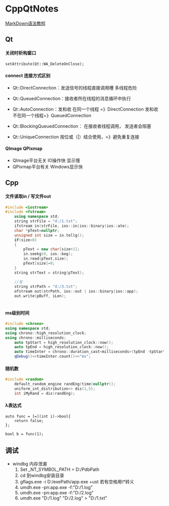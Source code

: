 # CppQtNotes
[MarkDown语法教程](https://www.jianshu.com/p/q81RER) 

## Qt

####  关闭时析构窗口
```
setAttribute(Qt::WA_DeleteOnClose);
```
####  connect 连接方式区别 

- Qt::DirectConnection：发送信号的线程直接调用槽 多线程危险
- Qt::QueuedConnection：接收者所在线程的消息循环中执行
- Qt::AutoConnection：发和收 在同一个线程 =》DirectConnection
									发和收 不在同一个线程=》QueuedConnection
									
- Qt::BlockingQueuedConnection： 在接收者线程调用， 发送者会阻塞
- Qt::UniqueConnection  按位或（|）结合使用，=》避免重复连接

#### QImage QPixmap
- QImage平台无关 IO操作快 显示慢
- QPixmap平台有关 Windows显示快

## Cpp
####  文件读取in  /  写文件out
```cpp
#include <iostream>
#include <fstream>
    using namespace std;
    string strFile = "d:/1.txt";
    ifstream in(strFile, ios::in|ios::binary|ios::ate);
    char *pText=nullptr;
    unsigned int size = in.tellg();
    if(size>0)
    {
        pText = new char[size+1];
        in.seekg(0, ios::beg);
        in.read(pText,size);
        pText[size]=0;
    }
    string strText = string(pText);
	
	//写
	string strPath = "d:/3.txt";
	ofstream out(strPath, ios::out | ios::binary|ios::app);
	out.write(pBuff, iLen);
	
```
#### ms级别时间
```cpp
#include <chrono>
using namespace std;
using chrono::high_resolution_clock;
using chrono::milliseconds;
    auto tpStart = high_resolution_clock::now();
    auto tpEnd = high_resolution_clock::now();
    auto timeInter = chrono::duration_cast<milliseconds>(tpEnd -tpStart);
    qDebug()<<timeInter.count()<<"ms";
```

#### 随机数
```cpp
#include <random>
    default_random_engine randEng(time(nullptr));
    uniform_int_distribution<> dis(1,5);
    int iMyRand = dis(randEng);

```

#### λ表达式
```
auto func = [=](int i)->bool{
	return false;
};

bool b = func(1);
```

## 调试
- windbg 内存泄漏
  1. Set _NT_SYMBOL_PATH  = D:/PdbPath
  2. cd 到windbg安装目录
  3. gflags.exe -i D:/exePath/app.exe +ust    若有空格用\\*转义
  4. umdh.exe -pn:app.exe -f:"D:/1.log"
  5. umdh.exe -pn:app.exe -f:"D:/2.log"
  6. umdh.exe "D:/1.log" "D:/2.log" > "D:/1.txt"